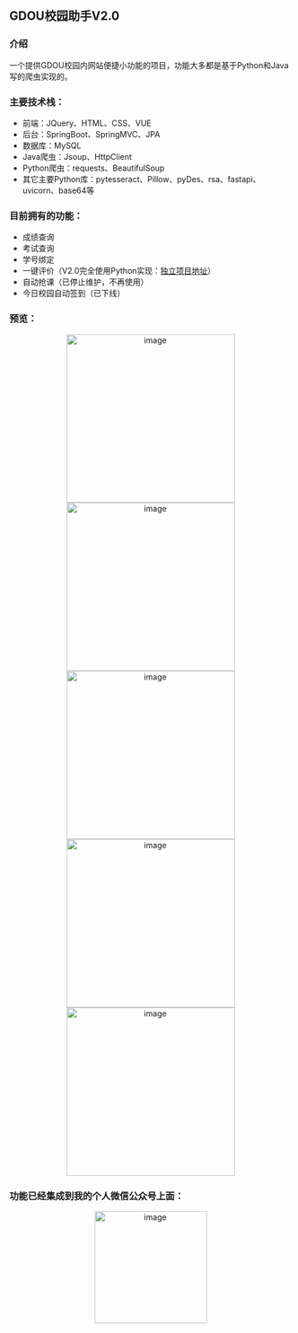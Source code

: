 ## GDOU校园助手V2.0

### 介绍
一个提供GDOU校园内网站便捷小功能的项目，功能大多都是基于Python和Java写的爬虫实现的。

### 主要技术栈：
+ 前端：JQuery、HTML、CSS、VUE
+ 后台：SpringBoot、SpringMVC、JPA
+ 数据库：MySQL
+ Java爬虫：Jsoup、HttpClient
+ Python爬虫：requests、BeautifulSoup
+ 其它主要Python库：pytesseract、Pillow、pyDes、rsa、fastapi、uvicorn、base64等

### 目前拥有的功能：
+ 成绩查询
+ 考试查询
+ 学号绑定
+ 一键评价（V2.0完全使用Python实现：<a href="https://github.com/Starix610/gdou-tools-evaluate" target="_blank">独立项目地址</a>）
+ 自动抢课（已停止维护，不再使用）
+ 今日校园自动签到（已下线）

### 预览：
<div align="center">
<img src="https://swj-bucke.oss-cn-shenzhen.aliyuncs.com/github-images/gdou-tools/score.jpg" alt="image" width="300px">
<img src="https://swj-bucke.oss-cn-shenzhen.aliyuncs.com/github-images/gdou-tools/evaluation-v2.jpg" alt="image" width="300px">
<img src="https://swj-bucke.oss-cn-shenzhen.aliyuncs.com/github-images/gdou-tools/score-list.jpg" alt="image" width="300px">
<img src="https://swj-bucke.oss-cn-shenzhen.aliyuncs.com/github-images/gdou-tools/exam-list.jpg" alt=" image"width="300px">
<img src="https://swj-bucke.oss-cn-shenzhen.aliyuncs.com/github-images/gdou-tools/cpdaily-auto-sign-in.jpg" alt=" image"width="300px">
</div>

### 功能已经集成到我的个人微信公众号上面：
<div align="center">
<img src="https://swj-bucke.oss-cn-shenzhen.aliyuncs.com/github-images/gdou-tools/qrcode.jpg" alt="image" width="200px">
</div>


